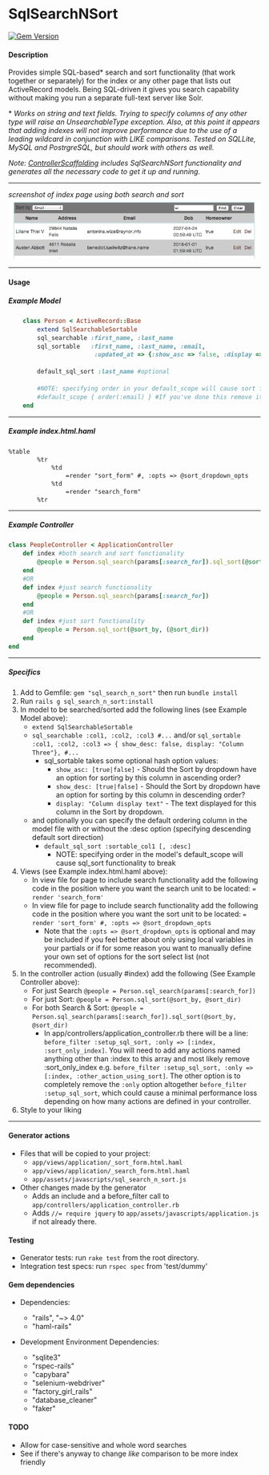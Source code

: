 # SqlSearchNSort #
 
[![Gem Version](https://badge.fury.io/rb/sql_search_n_sort.svg)](http://badge.fury.io/rb/sql_search_n_sort)

#### Description ####
Provides simple SQL-based* search and sort functionality (that work together or separately) for the index or any other page that lists out ActiveRecord models. Being SQL-driven it gives you search capability without making you run a separate full-text server like Solr. 

\* *Works on string and text fields. Trying to specify columns of any other type will raise an UnsearchableType exception. 
Also, at this point it appears that adding indexes will not improve performance due to the use of a leading wildcard in conjunction with LIKE comparisons. Tested on SQLLite, MySQL and PostrgreSQL, but should work with others as well.*

*Note: [ControllerScaffolding](https://github.com/jomalley2112/controller_scaffolding) includes SqlSearchNSort functionality and generates all the necessary code to get it up and running.*

---


*screenshot of index page using both search and sort*
![Example Screenshot](/readme_assets/ssns_scrshot.png?raw=true "Screenshot of gem at work.")

---

#### Usage ####

##### Example Model #####
```ruby
	class Person < ActiveRecord::Base
		extend SqlSearchableSortable
		sql_searchable :first_name, :last_name
		sql_sortable   :first_name, :last_name, :email, 
		                :updated_at => {:show_asc => false, :display => "Date last changed"}
		
		default_sql_sort :last_name #optional
		
		#NOTE: specifying order in your default_scope will cause sort functionality to break
		#default_scope { order(:email) } #If you've done this remove it!
	end
```
---

##### Example index.html.haml #####
```haml
%table
		%tr
			%td
				=render "sort_form" #, :opts => @sort_dropdown_opts
			%td
				=render "search_form"
		%tr
```
---

##### Example Controller #####
```ruby
class PeopleController < ApplicationController
	def index #both search and sort functionality
		@people = Person.sql_search(params[:search_for]).sql_sort(@sort_by, (@sort_dir))
	end
	#OR
	def index #just search functionality
		@people = Person.sql_search(params[:search_for])
	end
	#OR
	def index #just sort functionality
		@people = Person.sql_sort(@sort_by, (@sort_dir))
	end
end
```
---

##### Specifics #####
1. Add to Gemfile: `gem "sql_search_n_sort"` then run `bundle install`
2. Run `rails g sql_search_n_sort:install`
3. In model to be searched/sorted add the following lines (see Example Model above):
	- `extend SqlSearchableSortable`
	- `sql_searchable :col1, :col2, :col3 #...` and/or `sql_sortable :col1, :col2, :col3 => { show_desc: false, display: "Column Three"}, #...`
		- sql_sortable takes some optional hash option values: 
			- `show_asc: [true|false]` - Should the Sort by dropdown have an option for sorting by this column in ascending order?
			- `show_desc: [true|false]` - Should the Sort by dropdown have an option for sorting by this column in descending order? 
			- `display: "Column display text"` - The text displayed for this column in the Sort by dropdown.
	- and optionally you can specify the default ordering column in the model file with or without the :desc option (specifying descending default sort direction)
		-	`default_sql_sort :sortable_col1 [, :desc]`
			- NOTE: specifying order in the model's default_scope will cause sql_sort functionality to break
4. Views (see Example index.html.haml above): 
	- In view file for page to include search functionality add the following code in the position where you want the search unit to be located: `= render 'search_form'`
	- In view file for page to include search functionality add the following code in the position where you want the sort unit to be located: `= render 'sort_form' #, :opts => @sort_dropdown_opts`
		- Note that the `:opts => @sort_dropdown_opts` is optional and may be included if you feel better about only using local variables in your partials or if for some reason you want to manually define your own set of options for the sort select list (not recommended).
5. In the controller action (usually #index) add the following (See Example Controller above):
	- For just Search
	`@people = Person.sql_search(params[:search_for])`
	- For just Sort:
	`@people = Person.sql_sort(@sort_by, @sort_dir)`
	- For both Search & Sort:
  `@people = Person.sql_search(params[:search_for]).sql_sort(@sort_by, @sort_dir)`
		- In app/controllers/application_controller.rb there will be a line: `before_filter :setup_sql_sort, :only => [:index, :sort_only_index]`. You will need to add any actions named anything other than :index to this array and most likely remove :sort_only_index e.g. `before_filter :setup_sql_sort, :only => [:index, :other_action_using_sort]`. The other option is to completely remove the `:only` option altogether `before_filter :setup_sql_sort`, which could cause a minimal performance loss depending on how many actions are defined in your controller.
6. Style to your liking

---

#### Generator actions ####
- Files that will be copied to your project:
	- `app/views/application/_sort_form.html.haml`
	- `app/views/application/_search_form.html.haml`
	- `app/assets/javascripts/sql_search_n_sort.js`
- Other changes made by the generator
	- Adds an include and a before_filter call to `app/controllers/application_controller.rb`
	- Adds `//= require jquery` to `app/assets/javascripts/application.js` if not already there.

#### Testing ####
* Generator tests: run `rake test` from the root directory.
* Integration test specs: run `rspec spec` from 'test/dummy'

#### Gem dependencies ####
- Dependencies:
	- "rails", "~> 4.0"
	- "haml-rails"

- Development Environment Dependencies:
	- "sqlite3"
	- "rspec-rails"
	- "capybara"
	- "selenium-webdriver"
	- "factory_girl_rails"
	- "database_cleaner"
	- "faker"

#### TODO ####
- Allow for case-sensitive and whole word searches
- See if there's anyway to change *like* comparison to be more index friendly